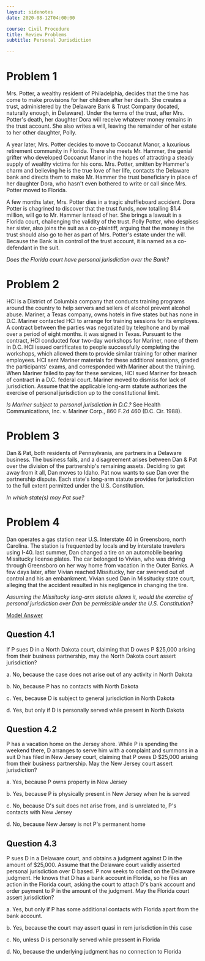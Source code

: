 ```yaml
---
layout: sidenotes
date: 2020-08-12T04:00:00

course: Civil Procedure 
title: Review Problems
subtitle: Personal Jurisdiction 
  
---
```


# Problem 1

Mrs. Potter, a wealthy resident of Philadelphia, decides that the time has come to make provisions for her children after her death. She creates a trust, administered by the Delaware Bank & Trust Company (located, naturally enough, in Delaware). Under the terms of the trust, after Mrs. Potter's death, her daughter Dora will receive whatever money remains in the trust account. She also writes a will, leaving the remainder of her estate to her other daughter, Polly. 

A year later, Mrs. Potter decides to move to Cocoanut Manor, a luxurious retirement community in Florida. There she meets Mr. Hammer, the genial grifter who developed Cocoanut Manor in the hopes of attracting a steady supply of wealthy victims for his cons. Mrs. Potter, smitten by Hammer's charm and believing he is the true love of her life, contacts the Delaware bank and directs them to make Mr. Hammer the trust beneficiary in place of her daughter Dora, who hasn't even bothered to write or call since Mrs. Potter moved to Florida. 

A few months later, Mrs. Potter dies in a tragic shuffleboard accident. Dora Potter is chagrined to discover that the trust funds, now totalling $1.4 million, will go to Mr. Hammer isntead of her. She brings a lawsuit in a Florida court, challenging the validity of the trust. Polly Potter, who despises her sister, also joins the suit as a co-plaintiff, arguing that the money in the trust should also go to her as part of Mrs. Potter's estate under the will. Because the Bank is in control of the trust account, it is named as a co-defendant in the suit. 

_Does the Florida court have personal jurisdiction over the Bank?_ 

# Problem 2

HCI is a District of Columbia company that conducts training programs around the country to help servers and sellers of alcohol prevent alcohol abuse. Mariner, a Texas company, owns hotels in five states but has none in D.C. Mariner contacted HCI to arrange for training sessions for its employes. A contract between the parties was negotiated by telephone and by mail over a period of eight months. it was signed in Texas. Pursuant to the contract, HCI conducted four two-day workshops for Mariner, none of them in D.C. HCI issued certificates to people successfully completing the workshops, which allowed them to provide similar training for other mariner employees. HCI sent Mariner materials for these additional sessions, graded the participants’ exams, and corresponded with Mariner about the training. When Mariner failed to pay for these services, HCI sued Mariner for breach of contract in a D.C. federal court. Mariner moved to dismiss for lack of jurisdiction. Assume that the applicable long-arm statute authorizes the exercise of personal jurisdiction up to the constitutional limit. 

_Is Mariner subject to personal jurisdiction in D.C.?_ See Health Communications, Inc. v. Mariner Corp., 860 F.2d 460 (D.C. Cir. 1988). 

# Problem 3

Dan & Pat, both residents of Pennsylvania, are partners in a Delaware business. The business fails, and a disagreement arises between Dan & Pat over the division of the partnership's remaining assets. Deciding to get away from it all, Dan moves to Idaho. Pat now wants to sue Dan over the partnership dispute. Each state's long-arm statute provides for jurisdiction to the full extent permitted under the U.S. Constitution. 

_In which state(s) may Pat sue?_ 

# Problem 4

Dan operates a gas station near U.S. Interstate 40 in Greensboro, north Carolina. The station is frequented by locals and by interstate travelers using I-40. last summer, Dan changed a tire on an automobile bearing Missitucky license plates. The car belonged to Vivian, who was driving through Greensboro on her way home from vacation in the Outer Banks. A few days later, after Vivian reached Missitucky, her car swerved out of control and his an embankment. Vivian sued Dan in Missitucky state court, alleging that the accident resulted in his negligence in changing the tire. 

_Assuming the Missitucky long-arm statute allows it, would the exercise of personal jurisdiction over Dan be permissible under the U.S. Constitution?_

[Model Answer](https://www.emfink.net/CivilProcedure/assets/materials/personal-jurisdiction/PJ-ModelAnswer)

## Question 4.1 

If P sues D in a North Dakota court, claiming that D owes P $25,000 arising from their business partnership, may the North Dakota court assert jurisdiction?

a. No, because the case does not arise out of any activity in North Dakota

b. No, because P has no contacts with North Dakota

c. Yes, because D is subject to general jurisdiction in North Dakota

d. Yes, but only if D is personally served while present in North Dakota

## Question 4.2

P has a vacation home on the Jersey shore. While P is spending the weekend there, D arranges to serve him with a complaint and summons in a suit D has filed in New Jersey court, claiming that P owes D $25,000 arising from their business partnership. May the New Jersey court assert jurisdiction?

a. Yes, because P owns property in New Jersey

b. Yes, because P is physically present in New Jersey when he is served

c. No, because D's suit does not arise from, and is unrelated to, P's contacts with New Jersey

d. No, because New Jersey is not P's permanent home

## Question 4.3 

P sues D in a Delaware court, and obtains a judgment against D in the amount of $25,000. Assume that the Delaware court validly asserted personal jurisdiction over D based. P now seeks to collect on the Delaware judgment. He knows that D has a bank account in Florida, so he files an action in the Florida court, asking the court to attach D's bank account and order payment to P in the amount of the judgment. May the Florida court assert jurisdiction?

a. Yes, but only if P has some additional contacts with Florida apart from the bank account.

b. Yes, because the court may assert quasi in rem jurisdiction in this case

c. No, unless D is personally served while pressent in Florida

d. No, because the underlying judgment has no connection to Florida